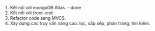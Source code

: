 1. Kết nối với mongoDB Atlas. - done
2. Kết nối với front-end.
3. Refactor code sang MVCS.
4. Xây dựng các truy vấn nâng cao: lọc, sắp xếp, phân trang, tìm kiếm.
